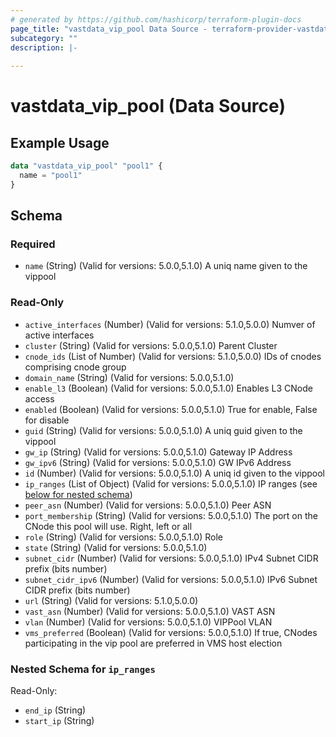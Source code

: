 ```yaml
---
# generated by https://github.com/hashicorp/terraform-plugin-docs
page_title: "vastdata_vip_pool Data Source - terraform-provider-vastdata"
subcategory: ""
description: |-
  
---
```


# vastdata_vip_pool (Data Source)



## Example Usage

```terraform
data "vastdata_vip_pool" "pool1" {
  name = "pool1"
}
```

<!-- schema generated by tfplugindocs -->
## Schema

### Required

- `name` (String) (Valid for versions: 5.0.0,5.1.0) A uniq name given to the vippool

### Read-Only

- `active_interfaces` (Number) (Valid for versions: 5.1.0,5.0.0) Numver of active interfaces
- `cluster` (String) (Valid for versions: 5.0.0,5.1.0) Parent Cluster
- `cnode_ids` (List of Number) (Valid for versions: 5.1.0,5.0.0) IDs of cnodes comprising cnode group
- `domain_name` (String) (Valid for versions: 5.0.0,5.1.0)
- `enable_l3` (Boolean) (Valid for versions: 5.0.0,5.1.0) Enables L3 CNode access
- `enabled` (Boolean) (Valid for versions: 5.0.0,5.1.0) True for enable, False for disable
- `guid` (String) (Valid for versions: 5.0.0,5.1.0) A uniq guid given to the vippool
- `gw_ip` (String) (Valid for versions: 5.0.0,5.1.0) Gateway IP Address
- `gw_ipv6` (String) (Valid for versions: 5.0.0,5.1.0) GW IPv6 Address
- `id` (Number) (Valid for versions: 5.0.0,5.1.0) A uniq id given to the vippool
- `ip_ranges` (List of Object) (Valid for versions: 5.0.0,5.1.0) IP ranges (see [below for nested schema](#nestedatt--ip_ranges))
- `peer_asn` (Number) (Valid for versions: 5.0.0,5.1.0) Peer ASN
- `port_membership` (String) (Valid for versions: 5.0.0,5.1.0) The port on the CNode this pool will use. Right, left or all
- `role` (String) (Valid for versions: 5.0.0,5.1.0) Role
- `state` (String) (Valid for versions: 5.0.0,5.1.0)
- `subnet_cidr` (Number) (Valid for versions: 5.0.0,5.1.0) IPv4 Subnet CIDR prefix (bits number)
- `subnet_cidr_ipv6` (Number) (Valid for versions: 5.0.0,5.1.0) IPv6 Subnet CIDR prefix (bits number)
- `url` (String) (Valid for versions: 5.1.0,5.0.0)
- `vast_asn` (Number) (Valid for versions: 5.0.0,5.1.0) VAST ASN
- `vlan` (Number) (Valid for versions: 5.0.0,5.1.0) VIPPool VLAN
- `vms_preferred` (Boolean) (Valid for versions: 5.0.0,5.1.0) If true, CNodes participating in the vip pool are preferred in VMS host election

<a id="nestedatt--ip_ranges"></a>
### Nested Schema for `ip_ranges`

Read-Only:

- `end_ip` (String)
- `start_ip` (String)
